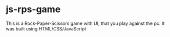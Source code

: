 # js-rps-game
This is a Rock-Paper-Scissors game with UI, that you play against the pc. It was built using HTML/CSS/JavaScript
